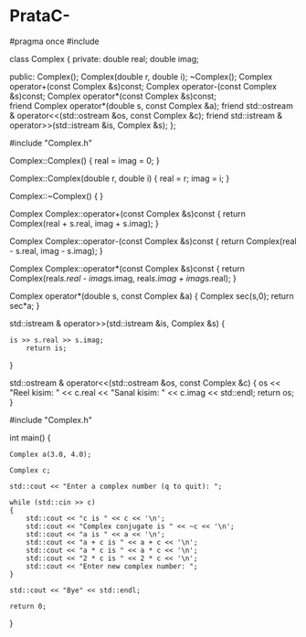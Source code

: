 # PrataC-

#pragma once
#include <iostream>
	
class Complex
{
private:
	double real;
	double imag;

public:
	Complex();
	Complex(double r, double i);
	~Complex();
	Complex operator+(const Complex &s)const;
	Complex operator-(const Complex &s)const;
	Complex operator*(const Complex &s)const;	
	friend Complex operator*(double s, const Complex &a);
	friend std::ostream & operator<<(std::ostream &os, const Complex &c);
	friend std::istream & operator>>(std::istream &is, Complex &s);
};

#include "Complex.h"



Complex::Complex()
{
	real = imag = 0;
}

Complex::Complex(double r, double i)
{
	real = r;
	imag = i;
}

Complex::~Complex()
{
}

Complex Complex::operator+(const Complex &s)const {
	return Complex(real + s.real, imag + s.imag);
}

Complex Complex::operator-(const Complex &s)const {
	return Complex(real - s.real, imag - s.imag);
}

Complex Complex::operator*(const Complex &s)const {
	return Complex(real*s.real - imag*s.imag, real*s.imag + imag*s.real);
}

Complex operator*(double s, const Complex &a) {
	Complex sec(s,0);
	return sec*a;
}

std::istream & operator>>(std::istream &is, Complex &s) {
	
	is >> s.real >> s.imag;
		return is;

}

std::ostream & operator<<(std::ostream &os, const Complex &c) {
	os << "Reel kisim: " << c.real << "Sanal kisim: " << c.imag << std::endl;
	return os;
}

#include "Complex.h"

int main() {

	Complex a(3.0, 4.0);

	Complex c;

	std::cout << "Enter a complex number (q to quit): ";
	
	while (std::cin >> c)
	{
		std::cout << "c is " << c << '\n';
		std::cout << "Complex conjugate is " << ~c << '\n';
		std::cout << "a is " << a << '\n';
		std::cout << "a + c is " << a + c << '\n';
		std::cout << "a * c is " << a * c << '\n';
		std::cout << "2 * c is " << 2 * c << '\n';
		std::cout << "Enter new complex number: ";
	}

	std::cout << "Bye" << std::endl;

	return 0;
}
